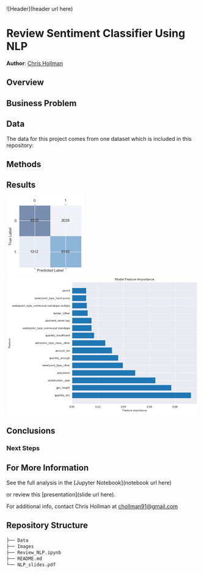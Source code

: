 ![Header](header url here)



# Review Sentiment Classifier Using NLP

**Author**: [Chris Hollman](mailto:chollman91@gmail.com)

## Overview


## Business Problem


## Data

The data for this project comes from one dataset which is included in this repository:


## Methods


## Results



![Conf_mat](https://github.com/cmhollman/Phase-3-Project/blob/main/Images/conf_mat.png)
![Feat_imp](https://github.com/cmhollman/Phase-3-Project/blob/main/Images/feature_importance.png)



## Conclusions


### Next Steps


## For More Information

See the full analysis in the [Jupyter Notebook](notebook url here) 

or review this [presentation](slide url here).

For additional info, contact Chris Hollman at [chollman91@gmail.com](mailto:chollman91@gmail.com)


## Repository Structure

```
├── Data
├── Images
├── Review_NLP.ipynb
├── README.md
└── NLP_slides.pdf
